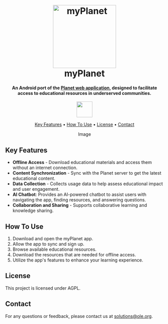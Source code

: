<h1 align="center">
  <br>
  <a href="https://play.google.com/store/apps/details?id=org.ole.planet.myplanet&hl=en"><img src="app/src/main/res/drawable/ole_logo.png" alt="myPlanet" width="200"></a>
  <br>
  myPlanet
  <br>
</h1>

<h4 align="center">An Android port of the <a href="https://github.com/open-learning-exchange/planet" target="_blank">Planet web application</a>, designed to facilitate access to educational resources in underserved communities.</h4>

<p align="center">
 <a href="https://play.google.com/store/apps/details?id=org.ole.planet.myplanet&hl=en"><img src="https://play.google.com/intl/en_us/badges/images/generic/en-play-badge.png" height="50"></a>
</p>

<p align="center">
  <a href="#key-features">Key Features</a> •
  <a href="#how-to-use">How To Use</a> •
  <a href="#license">License</a> •
  <a href="#contact">Contact</a>
</p>

<p align="center">
  Image
</p>

## Key Features

- **Offline Access** - Download educational materials and access them without an internet connection.
- **Content Synchronization** - Sync with the Planet server to get the latest educational content.
- **Data Collection** - Collects usage data to help assess educational impact and user engagement.
- **AI Chatbot**: Provides an AI-powered chatbot to assist users with navigating the app, finding resources, and answering questions.
- **Collaboration and Sharing** - Supports collaborative learning and knowledge sharing.

## How To Use
 
1. Download and open the myPlanet app.
2. Allow the app to sync and sign up.
3. Browse available educational resources.
4. Download the resources that are needed for offline access.
5. Utilize the app's features to enhance your learning experience.

## License

This project is licensed under AGPL.

## Contact

For any questions or feedback, please contact us at solutions@ole.org.
